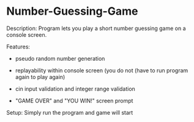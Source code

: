 # Number-Guessing-Game

Description: 
Program lets you play a short number guessing game on a console screen. 

Features:
* pseudo random number generation

* replayability within console screen (you do not 
  (have to run program again to play again)

* cin input validation and integer range validation

* "GAME OVER" and "YOU WIN!" screen prompt

Setup: 
Simply run the program and game will start 


